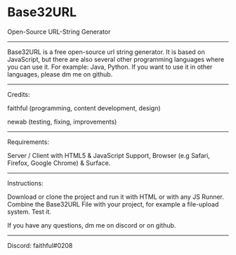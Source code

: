 # Base32URL
Open-Source URL-String Generator

--------------------------------------------------------------

Base32URL is a free open-source url string generator. It is based on JavaScript, but there are also several other programming languages where you can use it. For example: Java, Python.
If you want to use it in other languages, please dm me on github. 

--------------------------------------------------------------

Credits:

faithful (programming, content development, design)

newab (testing, fixing, improvements) 

--------------------------------------------------------------

Requirements:

Server / Client with HTML5 & JavaScript Support, Browser (e.g Safari, Firefox, Google Chrome) & Surface.

--------------------------------------------------------------

Instructions:

Download or clone the project and run it with HTML or with any JS Runner. 
Combine the Base32URL File with your project, for example a file-upload system.
Test it.

If you have any questions, dm me on discord or on github.

--------------------------------------------------------------

Discord: faithful#0208












